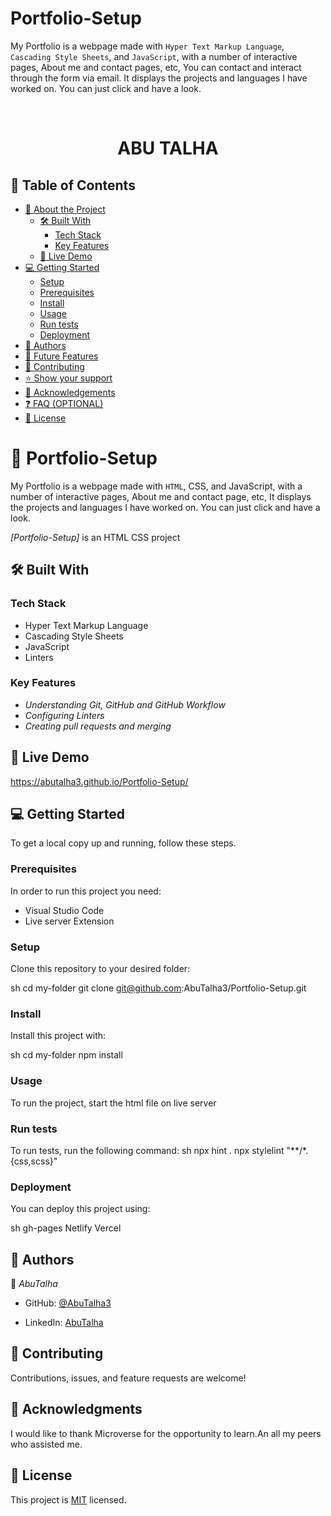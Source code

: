 # Portfolio-Setup
<a name="readme-top"></a>
My Portfolio is a webpage made with `Hyper Text Markup Language`, `Cascading Style Sheets`, and `JavaScript`, with a number of interactive pages, About me and contact pages, etc, You can contact and interact through the form via email. It displays the projects and languages I have worked on. You can just click and have a look.
<!--
HOW TO USE:
This is an example of how you may give instructions on setting up your project locally.

Modify this file to match your project and remove sections that don't apply.

REQUIRED SECTIONS:
- Table of Contents
- About the Project
  - Built With
  - Live Demo
- Getting Started
- Authors
- Future Features
- Contributing
- Show your support
- Acknowledgements
- License

OPTIONAL SECTIONS:
- FAQ

After you're finished please remove all the comments and instructions!
-->

<div align="center">
  <!-- You are encouraged to replace this logo with your own! Otherwise, you can also remove it. -->
  <!-- <img src="murple_logo.png" alt="logo" width="140"  height="auto" /> -->
  <br/>

  <h1><b>ABU TALHA</b></h1>

</div>

<!-- TABLE OF CONTENTS -->

## 📗 Table of Contents

- [📖 About the Project](#about-project)
  - [🛠 Built With](#built-with)
    - [Tech Stack](#tech-stack)
    - [Key Features](#key-features)
  - [🚀 Live Demo](#live-demo)
- [💻 Getting Started](#getting-started)
  - [Setup](#setup)
  - [Prerequisites](#prerequisites)
  - [Install](#install)
  - [Usage](#usage)
  - [Run tests](#run-tests)
  - [Deployment](#deployment)
- [👥 Authors](#authors)
- [🔭 Future Features](#future-features)
- [🤝 Contributing](#contributing)
- [⭐️ Show your support](#support)
- [🙏 Acknowledgements](#acknowledgements)
- [❓ FAQ (OPTIONAL)](#faq)
- [📝 License](#license)

<!-- PROJECT DESCRIPTION -->

# 📖 Portfolio-Setup <a name="about-project"></a>

My Portfolio is a webpage made with `HTML`, CSS, and JavaScript, with a number of interactive pages, About me and contact page, etc, It displays the projects and languages I have worked on. You can just click and have a look.

*[Portfolio-Setup]* is an HTML CSS project

## 🛠 Built With <a name="built-with"></a>

### Tech Stack <a name="tech-stack"></a>

- Hyper Text Markup Language
- Cascading Style Sheets
- JavaScript
- Linters

<!-- <details>
  <summary>Client</summary>
  <ul>
    <li><a href="https://reactjs.org/">React.js</a></li>
  </ul>
</details>

<details>
  <summary>Server</summary>
  <ul>
    <li><a href="https://expressjs.com/">Express.js</a></li>
  </ul>
</details>

<details>
<summary>Database</summary>
  <ul>
    <li><a href="https://www.postgresql.org/">PostgreSQL</a></li>
  </ul>
</details> -->

<!-- Features -->

### Key Features <a name="key-features"></a>

<!-- > Describe between 1-3 key features of the application. -->

- *Understanding Git, GitHub and GitHub Workflow*
- *Configuring Linters*
- *Creating pull requests and merging*

<!-- <p align="right">(<a href="#readme-top">back to top</a>)</p> -->

<!-- LIVE DEMO -->

## 🚀 Live Demo <a name="live-demo"></a>

<!-- > Add a link to your deployed project.

- [Live Demo Link](https://google.com) -->
https://abutalha3.github.io/Portfolio-Setup/

<!-- <p align="right">(<a href="#readme-top">back to top</a>)</p> -->

<!-- GETTING STARTED -->

## 💻 Getting Started <a name="getting-started"></a>

<!-- > Describe how a new developer could make use of your project. -->

To get a local copy up and running, follow these steps.

### Prerequisites

In order to run this project you need:

- Visual Studio Code
- Live server Extension
<!--
Example command:

sh
 gem install rails

 -->

### Setup

Clone this repository to your desired folder:

sh
  cd my-folder
  git clone git@github.com:AbuTalha3/Portfolio-Setup.git


### Install

Install this project with:

sh
  cd my-folder
  npm install



### Usage

To run the project, start the html file on live server

### Run tests

To run tests, run the following command:
sh
  npx hint .
  npx stylelint "**/*.{css,scss}"


### Deployment

You can deploy this project using:

sh
  gh-pages
  Netlify
  Vercel


<!-- <p align="right">(<a href="#readme-top">back to top</a>)</p> -->

<!-- AUTHORS -->

## 👥 Authors <a name="authors"></a>

👤 *AbuTalha*

- GitHub: [@AbuTalha3](https://github.com/AbuTalha3)
<!-- - Twitter: [@twitterhandle](https://twitter.com/twitterhandle) -->
- LinkedIn: [AbuTalha](https://www.linkedin.com/in/abu-talha-8203b252/)

<!-- 👤 *Author2*

- GitHub: [@githubhandle](https://github.com/githubhandle)
- Twitter: [@twitterhandle](https://twitter.com/twitterhandle)
- LinkedIn: [LinkedIn](https://linkedin.com/in/linkedinhandle)

<p align="right">(<a href="#readme-top">back to top</a>)</p> -->

<!-- FUTURE FEATURES -->

<!-- ## 🔭 Future Features <a name="future-features"></a>

> Describe 1 - 3 features you will add to the project.

- [ ] *Logo*
- [ ] *Social Media Links*
- [ ] *Own Intro*

<p align="right">(<a href="#readme-top">back to top</a>)</p> -->

<!-- CONTRIBUTING -->

## 🤝 Contributing <a name="contributing"></a>

Contributions, issues, and feature requests are welcome!

<!-- Feel free to check the [issues page](../../issues/). -->

<!-- <p align="right">(<a href="#readme-top">back to top</a>)</p> -->

<!-- SUPPORT -->

<!-- ## ⭐️ Show your support <a name="support"></a>

> Write a message to encourage readers to support your project

If you like this project you can contact me for any of your coding dreams.

<!-- <p align="right">(<a href="#readme-top">back to top</a>)</p> -->

<!-- ACKNOWLEDGEMENTS -->

## 🙏 Acknowledgments <a name="acknowledgements"></a>

<!-- > Give credit to everyone who inspired your codebase. -->

I would like to thank Microverse for the opportunity to learn.An all my peers who assisted me.

<!-- <p align="right">(<a href="#readme-top">back to top</a>)</p> -->

<!-- FAQ (optional) -->

<!-- ## ❓ FAQ (OPTIONAL) <a name="faq"></a>

> Add at least 2 questions new developers would ask when they decide to use your project.

- *[Question_1]*

  - [Answer_1]

- *[Question_2]*

  - [Answer_2] -->

<!-- <p align="right">(<a href="#readme-top">back to top</a>)</p> -->

<!-- LICENSE -->

## 📝 License <a name="license"></a>

This project is [MIT](./LICENCE) licensed.

<!-- NOTE: we recommend using the [MIT license](https://choosealicense.com/licenses/mit/) - you can set it up quickly by [using templates available on GitHub](https://docs.github.com/en/communities/setting-up-your-project-for-healthy-contributions/adding-a-license-to-a-repository). You can also use [any other license](https://choosealicense.com/licenses/) if you wish. -->
<!-- <p align="right">(<a href="#readme-top">back to top</a>)</p> -->
